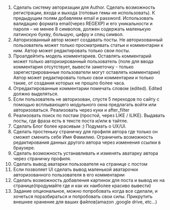 1. Сделать систему авторизации для Author.
   Сделать возможность регистрации, входа и выхода (готовые гемы не использовать).
   К предыдущим полям добавляем email и password. Использовать валидацию формата email(через REGEXP) и его уникальности и пароля – не менее 8 символов, должен содержать маленькую латинскую букву, большую, цифру и спец символ.
2. Авторизованный автор может создавать посты.
   Не авторизованный пользователь может только просматривать статьи и комментарии к ним.
   Автор может редактировать только свои посты.
3. Проапдейтить модель комментариев. Оставлять комментарий может только авторизированный пользователь (поле для ввода комментария отсутствует, вывести заметочку - только зарегистрированные пользователи могут оставлять комментарии)
   Автор может редактировать только свои комментарии и только такие, от создания которых не прошло более часа.
4. Отредактированные комментарии помечать словом (edited). Edited должно выделяться.
5. Если пользователь не авторизован, спустя 5 переходов по сайту с помощью всплывающего модульного окна предлагать войти или авторизоваться. Реализовать через куки и after_filter
6. Реализовать поиск по постам (простой, через LIKE / ILIKE). Выдавать посты, где фраза есть в тексте поста и/или в тайтле.
7. Сделать Блог более красивым :) Подумать о UX/UI.
8. Сделать простеньку страничку для профиля автора где только он сможет сменить себе Имя Фамилию. Ограничить возможность редактирования данных другого автора через изменения ссылки в браузере.
9. Сделать возможность устанавливать и изменять аватарку автора через страничку профиля.
10. Сделать вывод аватарки пользователя на странице с постом
11. Если позволяет UI сделать вывод маленькой аватарочки авторизованного пользователя в его комментарии
12. Сделать возможность добавления картинок для поста и вывод их на странице(продумайте где и как их наиболее красиво вывести)
13. Задание опциональное, можно попробовать когда все сделали, и хочеться поразбираться и попробовать свои силы. Прикрутить внешнее хранение для ваших файлов(amazon ,google drive, etc...)